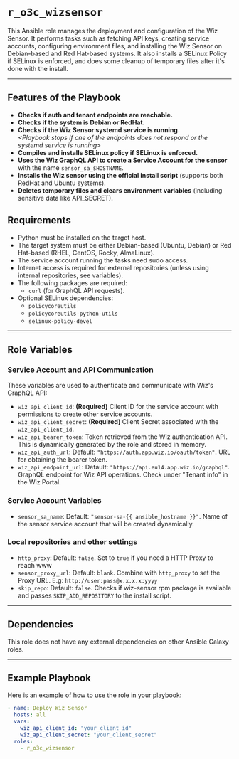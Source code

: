 # `r_o3c_wizsensor`

This Ansible role manages the deployment and configuration of the Wiz Sensor. It performs tasks such as fetching API keys, creating service accounts, configuring environment files, and installing the Wiz Sensor on Debian-based and Red Hat-based systems. It also installs a SELinux Policy if SELinux is enforced, and does some cleanup of temporary files after it's done with the install.

---
## Features of the Playbook

* **Checks if auth and tenant endpoints are reachable.**
* **Checks if the system is Debian or RedHat.**
* **Checks if the Wiz Sensor systemd service is running.**  
  *\<Playbook stops if one of the endpoints does not respond or the systemd service is running\>*
* **Compiles and installs SELinux policy if SELinux is enforced.**
* **Uses the Wiz GraphQL API to create a Service Account for the sensor** with the name `sensor_sa_$HOSTNAME`.
* **Installs the Wiz sensor using the official install script** (supports both RedHat and Ubuntu systems).
* **Deletes temporary files and clears environment variables** (including sensitive data like API_SECRET).

## Requirements

- Python must be installed on the target host.
- The target system must be either Debian-based (Ubuntu, Debian) or Red Hat-based (RHEL, CentOS, Rocky, AlmaLinux).
- The service account running the tasks need sudo access.
- Internet access is required for external repositories (unless using internal repositories, see variables).
- The following packages are required:
  - `curl` (for GraphQL API requests).
- Optional SELinux dependencies:
  - `policycoreutils`
  - `policycoreutils-python-utils`
  - `selinux-policy-devel`
---

## Role Variables

### Service Account and API Communication
These variables are used to authenticate and communicate with Wiz's GraphQL API:

- `wiz_api_client_id`: **(Required)** Client ID for the service account with permissions to create other service accounts.
- `wiz_api_client_secret`: **(Required)** Client Secret associated with the `wiz_api_client_id`.
- `wiz_api_bearer_token`: Token retrieved from the Wiz authentication API. This is dynamically generated by the role and stored in memory.
- `wiz_api_auth_url`: Default: `"https://auth.app.wiz.io/oauth/token"`. URL for obtaining the bearer token.
- `wiz_api_endpoint_url`: Default: `"https://api.eu14.app.wiz.io/graphql"`. GraphQL endpoint for Wiz API operations. Check under "Tenant info" in the Wiz Portal.

### Service Account Variables
- `sensor_sa_name`: Default: `"sensor-sa-{{ ansible_hostname }}"`. Name of the sensor service account that will be created dynamically.

### Local repositories and other settings
- `http_proxy`: Default: `false`. Set to `true` if you need a HTTP Proxy to reach www
- `sensor_proxy_url`: Default: `blank`. Combine with `http_proxy` to set the Proxy URL. E.g: `http://user:pass@x.x.x.x:yyyy`
- `skip_repo`: Default: `false`. Checks if wiz-sensor rpm package is available and passes `SKIP_ADD_REPOSITORY` to the install script.
---

## Dependencies

This role does not have any external dependencies on other Ansible Galaxy roles.

---

## Example Playbook

Here is an example of how to use the role in your playbook:

```yaml
- name: Deploy Wiz Sensor
  hosts: all
  vars:
    wiz_api_client_id: "your_client_id"
    wiz_api_client_secret: "your_client_secret"
  roles:
    - r_o3c_wizsensor

